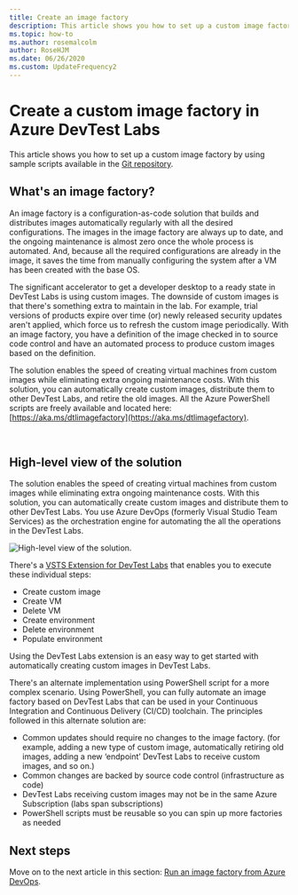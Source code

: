 ```yaml
---
title: Create an image factory
description: This article shows you how to set up a custom image factory by using sample scripts available in the Git repository (Azure DevTest Labs). 
ms.topic: how-to
ms.author: rosemalcolm
author: RoseHJM
ms.date: 06/26/2020
ms.custom: UpdateFrequency2
---
```


# Create a custom image factory in Azure DevTest Labs
This article shows you how to set up a custom image factory by using sample scripts available in the [Git repository](https://github.com/Azure/azure-devtestlab/tree/master/samples/DevTestLabs/Scripts/ImageFactory).

## What's an image factory?
An image factory is a configuration-as-code solution that builds and distributes images automatically regularly with all the desired configurations. The images in the image factory are always up to date, and the ongoing maintenance is almost zero once the whole process is automated. And, because all the required configurations are already in the image, it saves the time from manually configuring the system after a VM has been created with the base OS.

The significant accelerator to get a developer desktop to a ready state in DevTest Labs is using custom images. The downside of custom images is that there's something extra to maintain in the lab. For example, trial versions of products expire over time (or) newly released security updates aren't applied, which force us to refresh the custom image periodically. With an image factory, you have a definition of the image checked in to source code control and have an automated process to produce custom images based on the definition.

The solution enables the speed of creating virtual machines from custom images while eliminating extra ongoing maintenance costs. With this solution, you can automatically create custom images, distribute them to other DevTest Labs, and retire the old images. All the Azure PowerShell scripts are freely available and located here:  [https://aka.ms/dtlimagefactory](https://aka.ms/dtlimagefactory).

<br/>

## High-level view of the solution
The solution enables the speed of creating virtual machines from custom images while eliminating extra ongoing maintenance costs. With this solution, you can automatically create custom images and distribute them to other DevTest Labs. You use Azure DevOps (formerly Visual Studio Team Services) as the orchestration engine for automating the all the operations in the DevTest Labs.

![High-level view of the solution.](./media/create-image-factory/high-level-view-of-solution.png)

There's a [VSTS Extension for DevTest Labs](https://marketplace.visualstudio.com/items?itemName=ms-azuredevtestlabs.tasks) that enables you to execute these individual steps:

- Create custom image
- Create VM
- Delete VM
- Create environment
- Delete environment
- Populate environment

Using the DevTest Labs extension is an easy way to get started with automatically creating custom images in DevTest Labs.

There's an alternate implementation using PowerShell script for a more complex scenario. Using PowerShell, you can fully automate an image factory based on DevTest Labs that can be used in your Continuous Integration and Continuous Delivery (CI/CD) toolchain. The principles followed in this alternate solution are:

- Common updates should require no changes to the image factory. (for example, adding a new type of custom image, automatically retiring old images, adding a new ‘endpoint’ DevTest Labs to receive custom images, and so on.)
- Common changes are backed by source code control (infrastructure as code)
- DevTest Labs receiving custom images may not be in the same Azure Subscription (labs span subscriptions)
- PowerShell scripts must be reusable so you can spin up more factories as needed

## Next steps
Move on to the next article in this section: [Run an image factory from Azure DevOps](image-factory-set-up-devops-lab.md).
